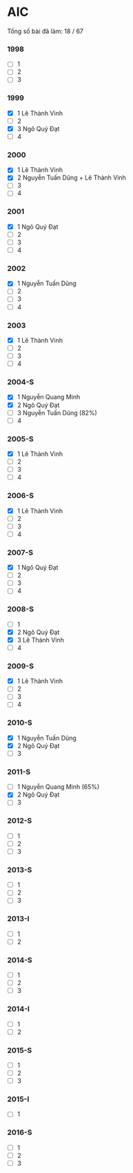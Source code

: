 # AIC

Tổng số bài đã làm: 18 / 67
### 1998
- [ ] 1
- [ ] 2 
- [ ] 3
### 1999
- [x] 1 Lê Thành Vinh
- [ ] 2 
- [x] 3 Ngô Quý Đạt
- [ ] 4
### 2000
- [x] 1 Lê Thành Vinh
- [x] 2 Nguyễn Tuấn Dũng + Lê Thành Vinh
- [ ] 3
- [ ] 4
### 2001
- [x] 1 Ngô Quý Đạt
- [ ] 2 
- [ ] 3
- [ ] 4
### 2002
- [x] 1 Nguyễn Tuấn Dũng
- [ ] 2 
- [ ] 3
- [ ] 4
### 2003
- [x] 1 Lê Thành Vinh
- [ ] 2 
- [ ] 3
- [ ] 4
### 2004-S
- [x] 1 Nguyễn Quang Minh
- [x] 2 Ngô Quý Đạt
- [ ] 3 Nguyễn Tuấn Dũng (82%)
- [ ] 4
### 2005-S
- [x] 1 Lê Thành Vinh
- [ ] 2 
- [ ] 3
- [ ] 4
### 2006-S
- [x] 1 Lê Thành Vinh
- [ ] 2 
- [ ] 3
- [ ] 4
### 2007-S
- [x] 1 Ngô Quý Đạt
- [ ] 2 
- [ ] 3
- [ ] 4
### 2008-S
- [ ] 1
- [x] 2 Ngô Quý Đạt
- [x] 3 Lê Thành Vinh
- [ ] 4
### 2009-S
- [x] 1 Lê Thành Vinh
- [ ] 2 
- [ ] 3
- [ ] 4
### 2010-S
- [x] 1 Nguyễn Tuấn Dũng
- [x] 2 Ngô Quý Đạt
- [ ] 3
### 2011-S
- [ ] 1 Nguyễn Quang Minh (65%)
- [x] 2 Ngô Quý Đạt 
- [ ] 3
### 2012-S
- [ ] 1
- [ ] 2 
- [ ] 3
### 2013-S
- [ ] 1
- [ ] 2 
- [ ] 3
### 2013-I
- [ ] 1
- [ ] 2 
### 2014-S
- [ ] 1
- [ ] 2 
- [ ] 3
### 2014-I
- [ ] 1
- [ ] 2 
### 2015-S
- [ ] 1
- [ ] 2 
- [ ] 3
### 2015-I
- [ ] 1
### 2016-S
- [ ] 1
- [ ] 2 
- [ ] 3
